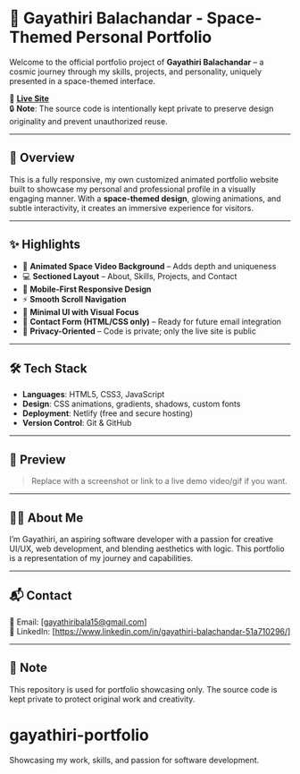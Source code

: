 # 🌠 Gayathiri Balachandar - Space-Themed Personal Portfolio

Welcome to the official portfolio project of **Gayathiri Balachandar** – a cosmic journey through my skills, projects, and personality, uniquely presented in a space-themed interface.

🚀 **[Live Site](https://resonant-cobbler-cae48c.netlify.app/)**  
🔒 **Note**: The source code is intentionally kept private to preserve design originality and prevent unauthorized reuse.

---

## 💫 Overview

This is a fully responsive, my own customized animated portfolio website built to showcase my personal and professional profile in a visually engaging manner. With a **space-themed design**, glowing animations, and subtle interactivity, it creates an immersive experience for visitors.

---

## ✨ Highlights

- 🌌 **Animated Space Video Background** – Adds depth and uniqueness
- 💻 **Sectioned Layout** – About, Skills, Projects, and Contact
- 📱 **Mobile-First Responsive Design**
- ⚡ **Smooth Scroll Navigation**
- 🎯 **Minimal UI with Visual Focus**
- 📩 **Contact Form (HTML/CSS only)** – Ready for future email integration
- 🔐 **Privacy-Oriented** – Code is private; only the live site is public

---

## 🛠️ Tech Stack

- **Languages**: HTML5, CSS3, JavaScript
- **Design**: CSS animations, gradients, shadows, custom fonts
- **Deployment**: Netlify (free and secure hosting)
- **Version Control**: Git & GitHub

---

## 📸 Preview

> Replace with a screenshot or link to a live demo video/gif if you want.

---

## 🧑‍🚀 About Me

I’m Gayathiri, an aspiring software developer with a passion for creative UI/UX, web development, and blending aesthetics with logic. This portfolio is a representation of my journey and capabilities.

---

## 📬 Contact

📧 Email: [gayathiribala15@gmail.com]  
🔗 LinkedIn: [https://www.linkedin.com/in/gayathiri-balachandar-51a710296/]  

---

## 📝 Note

This repository is used for portfolio showcasing only. The source code is kept private to protect original work and creativity.

# gayathiri-portfolio
Showcasing my work, skills, and passion for software development.
